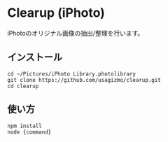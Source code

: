 # Clearup (iPhoto)

iPhotoのオリジナル画像の抽出/整理を行います。

## インストール

    cd ~/Pictures/iPhoto Library.photolibrary
    git clone https://github.com/usagizmo/clearup.git
    cd clearup

## 使い方

    npm install
    node {command}
